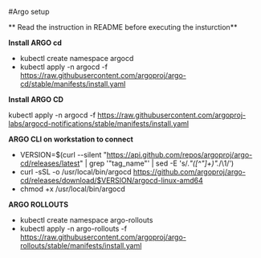 #Argo setup

** Read the instruction in README before executing the insturction**

**Install ARGO cd**

- kubectl create namespace argocd
- kubectl apply -n argocd -f https://raw.githubusercontent.com/argoproj/argo-cd/stable/manifests/install.yaml

**Install ARGO CD**

kubectl apply -n argocd -f https://raw.githubusercontent.com/argoproj-labs/argocd-notifications/stable/manifests/install.yaml

**ARGO CLI on workstation to connect**
- VERSION=$(curl --silent "https://api.github.com/repos/argoproj/argo-cd/releases/latest" | grep '"tag_name"' | sed -E 's/.*"([^"]+)".*/\1/')
- curl -sSL -o /usr/local/bin/argocd https://github.com/argoproj/argo-cd/releases/download/$VERSION/argocd-linux-amd64
- chmod +x /usr/local/bin/argocd

**ARGO ROLLOUTS**

- kubectl create namespace argo-rollouts
- kubectl apply -n argo-rollouts -f https://raw.githubusercontent.com/argoproj/argo-rollouts/stable/manifests/install.yaml
